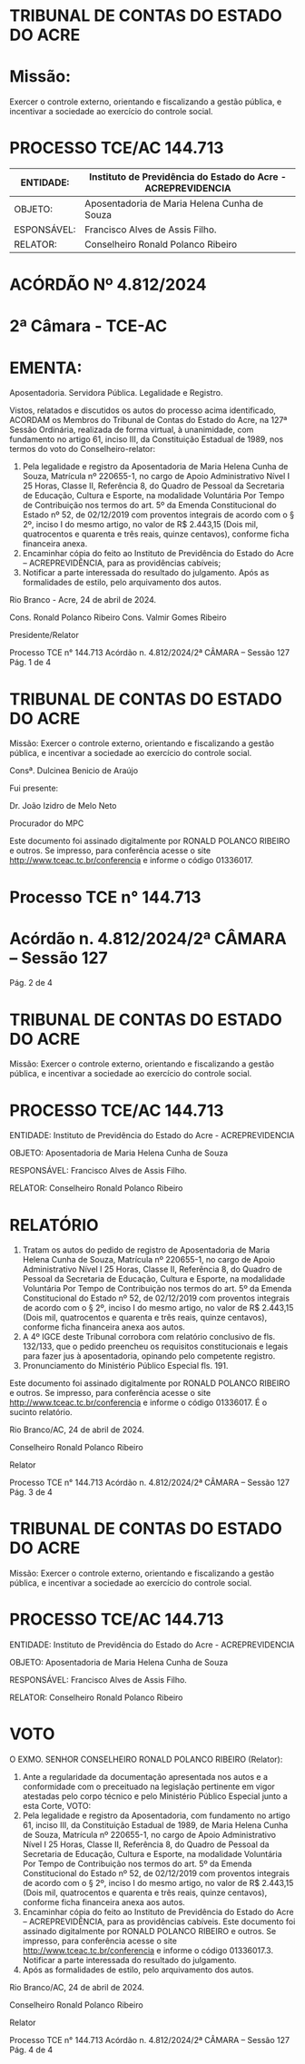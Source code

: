 # TRIBUNAL DE CONTAS DO ESTADO DO ACRE

# Missão:

Exercer o controle externo, orientando e fiscalizando a gestão pública, e incentivar a sociedade ao exercício do controle social.

# PROCESSO TCE/AC 144.713

|ENTIDADE:|Instituto de Previdência do Estado do Acre - ACREPREVIDENCIA|
|---|---|
|OBJETO:|Aposentadoria de Maria Helena Cunha de Souza|
|ESPONSÁVEL:|Francisco Alves de Assis Filho.|
|RELATOR:|Conselheiro Ronald Polanco Ribeiro|

# ACÓRDÃO Nº 4.812/2024

# 2ª Câmara - TCE-AC

# EMENTA:

Aposentadoria. Servidora Pública. Legalidade e Registro.

Vistos, relatados e discutidos os autos do processo acima identificado, ACORDAM os Membros do Tribunal de Contas do Estado do Acre, na 127ª Sessão Ordinária, realizada de forma virtual, à unanimidade, com fundamento no artigo 61, inciso III, da Constituição Estadual de 1989, nos termos do voto do Conselheiro-relator:

1. Pela legalidade e registro da Aposentadoria de Maria Helena Cunha de Souza, Matrícula nº 220655-1, no cargo de Apoio Administrativo Nível I 25 Horas, Classe II, Referência 8, do Quadro de Pessoal da Secretaria de Educação, Cultura e Esporte, na modalidade Voluntária Por Tempo de Contribuição nos termos do art. 5º da Emenda Constitucional do Estado nº 52, de 02/12/2019 com proventos integrais de acordo com o § 2º, inciso I do mesmo artigo, no valor de R$ 2.443,15 (Dois mil, quatrocentos e quarenta e três reais, quinze centavos), conforme ficha financeira anexa.
2. Encaminhar cópia do feito ao Instituto de Previdência do Estado do Acre – ACREPREVIDÊNCIA, para as providências cabíveis;
3. Notificar a parte interessada do resultado do julgamento. Após as formalidades de estilo, pelo arquivamento dos autos.

Rio Branco - Acre, 24 de abril de 2024.

Cons. Ronald Polanco Ribeiro                              Cons. Valmir Gomes Ribeiro

Presidente/Relator

Processo TCE n° 144.713 Acórdão n. 4.812/2024/2ª CÂMARA – Sessão 127                             Pág. 1 de 4

# TRIBUNAL DE CONTAS DO ESTADO DO ACRE

Missão: Exercer o controle externo, orientando e fiscalizando a gestão pública, e incentivar a sociedade ao exercício do controle social.

Consª. Dulcinea Benicio de Araújo

Fui presente:

Dr. João Izidro de Melo Neto

Procurador do MPC

Este documento foi assinado digitalmente por RONALD POLANCO RIBEIRO e outros. Se impresso, para conferência acesse o site http://www.tceac.tc.br/conferencia e informe o código 01336017.

# Processo TCE n° 144.713

# Acórdão n. 4.812/2024/2ª CÂMARA – Sessão 127

Pág. 2 de 4

# TRIBUNAL DE CONTAS DO ESTADO DO ACRE

Missão: Exercer o controle externo, orientando e fiscalizando a gestão pública, e incentivar a sociedade ao exercício do controle social.

# PROCESSO TCE/AC 144.713

ENTIDADE: Instituto de Previdência do Estado do Acre - ACREPREVIDENCIA

OBJETO: Aposentadoria de Maria Helena Cunha de Souza

RESPONSÁVEL: Francisco Alves de Assis Filho.

RELATOR: Conselheiro Ronald Polanco Ribeiro

# RELATÓRIO

1. Tratam os autos do pedido de registro de Aposentadoria de Maria Helena Cunha de Souza, Matrícula nº 220655-1, no cargo de Apoio Administrativo Nível I 25 Horas, Classe II, Referência 8, do Quadro de Pessoal da Secretaria de Educação, Cultura e Esporte, na modalidade Voluntária Por Tempo de Contribuição nos termos do art. 5º da Emenda Constitucional do Estado nº 52, de 02/12/2019 com proventos integrais de acordo com o § 2º, inciso I do mesmo artigo, no valor de R$ 2.443,15 (Dois mil, quatrocentos e quarenta e três reais, quinze centavos), conforme ficha financeira anexa aos autos.
2. A 4º IGCE deste Tribunal corrobora com relatório conclusivo de fls. 132/133, que o pedido preencheu os requisitos constitucionais e legais para fazer jus à aposentadoria, opinando pelo competente registro.
3. Pronunciamento do Ministério Público Especial fls. 191.

Este documento foi assinado digitalmente por RONALD POLANCO RIBEIRO e outros. Se impresso, para conferência acesse o site http://www.tceac.tc.br/conferencia e informe o código 01336017. É o sucinto relatório.

Rio Branco/AC, 24 de abril de 2024.

Conselheiro Ronald Polanco Ribeiro

Relator

Processo TCE n° 144.713 Acórdão n. 4.812/2024/2ª CÂMARA – Sessão 127 Pág. 3 de 4

# TRIBUNAL DE CONTAS DO ESTADO DO ACRE

Missão: Exercer o controle externo, orientando e fiscalizando a gestão pública, e incentivar a sociedade ao exercício do controle social.

# PROCESSO TCE/AC 144.713

ENTIDADE: Instituto de Previdência do Estado do Acre - ACREPREVIDENCIA

OBJETO: Aposentadoria de Maria Helena Cunha de Souza

RESPONSÁVEL: Francisco Alves de Assis Filho.

RELATOR: Conselheiro Ronald Polanco Ribeiro

# VOTO

O EXMO. SENHOR CONSELHEIRO RONALD POLANCO RIBEIRO (Relator):

1. Ante a regularidade da documentação apresentada nos autos e a conformidade com o preceituado na legislação pertinente em vigor atestadas pelo corpo técnico e pelo Ministério Público Especial junto a esta Corte, VOTO:
2. Pela legalidade e registro da Aposentadoria, com fundamento no artigo 61, inciso III, da Constituição Estadual de 1989, de Maria Helena Cunha de Souza, Matrícula nº 220655-1, no cargo de Apoio Administrativo Nível I 25 Horas, Classe II, Referência 8, do Quadro de Pessoal da Secretaria de Educação, Cultura e Esporte, na modalidade Voluntária Por Tempo de Contribuição nos termos do art. 5º da Emenda Constitucional do Estado nº 52, de 02/12/2019 com proventos integrais de acordo com o § 2º, inciso I do mesmo artigo, no valor de R$ 2.443,15 (Dois mil, quatrocentos e quarenta e três reais, quinze centavos), conforme ficha financeira anexa aos autos.
3. Encaminhar cópia do feito ao Instituto de Previdência do Estado do Acre – ACREPREVIDÊNCIA, para as providências cabíveis. Este documento foi assinado digitalmente por RONALD POLANCO RIBEIRO e outros. Se impresso, para conferência acesse o site http://www.tceac.tc.br/conferencia e informe o código 01336017.3. Notificar a parte interessada do resultado do julgamento.
4. Após as formalidades de estilo, pelo arquivamento dos autos.

Rio Branco/AC, 24 de abril de 2024.

Conselheiro Ronald Polanco Ribeiro

Relator

Processo TCE n° 144.713 Acórdão n. 4.812/2024/2ª CÂMARA – Sessão 127 Pág. 4 de 4


